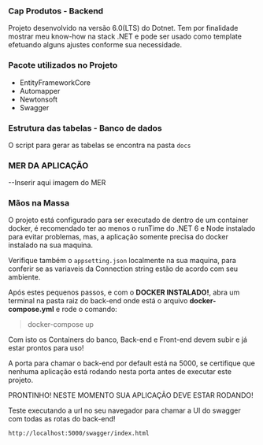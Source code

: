 
### Cap Produtos - Backend

  

Projeto desenvolvido na versão 6.0(LTS) do Dotnet. Tem por finalidade mostrar meu know-how na stack .NET e pode ser usado como template efetuando alguns ajustes conforme sua necessidade. 

### Pacote utilizados no Projeto

- EntityFrameworkCore
- Automapper
- Newtonsoft
- Swagger

### Estrutura das tabelas - Banco de dados

O script para gerar as tabelas se encontra na pasta `docs`

###  MER DA APLICAÇÃO
--Inserir aqui imagem do MER


### Mãos na Massa

O projeto está configurado para ser executado de dentro de um container docker, é recomendado ter ao menos o runTime do .NET 6 e Node instalado para evitar problemas, mas, a aplicação somente precisa do docker instalado na sua maquina.  

Verifique também  o `appsetting.json` localmente na sua maquina, para conferir se as variaveis da Connection string estão de acordo com seu ambiente. 

Após estes pequenos passos, e com o **DOCKER INSTALADO!**, abra um terminal na pasta raiz do back-end onde está o arquivo **docker-compose.yml** e rode o comando:

> docker-compose up

Com isto os Containers do banco, Back-end e Front-end devem subir e já estar prontos para uso!

A porta para chamar o back-end por default está na 5000, se certifique que nenhuma aplicação está rodando nesta porta antes de executar este projeto.

PRONTINHO! NESTE MOMENTO SUA APLICAÇÃO DEVE ESTAR RODANDO!

Teste executando a url no seu navegador para chamar a UI do swagger com todas as rotas do back-end!

    http://localhost:5000/swagger/index.html

